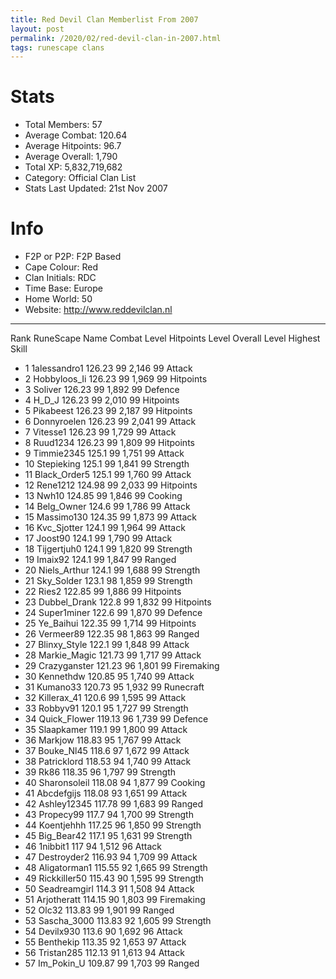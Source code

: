 ```yaml
---
title: Red Devil Clan Memberlist From 2007
layout: post
permalink: /2020/02/red-devil-clan-in-2007.html
tags: runescape clans
---
```


# Stats
- Total Members: 57
- Average Combat: 120.64
- Average Hitpoints: 96.7
- Average Overall: 1,790
- Total XP: 5,832,719,682
- Category: Official Clan List
- Stats Last Updated: 21st Nov 2007

# Info
- F2P or P2P: F2P Based
- Cape Colour: Red
- Clan Initials: RDC
- Time Base: Europe
- Home World: 50
- Website: http://www.reddevilclan.nl

---

Rank 	RuneScape Name 	Combat Level 	Hitpoints Level 	Overall Level 	Highest Skill
- 1 	1alessandro1 	126.23 	99 	2,146 	99 Attack	
- 2 	Hobbyloos_Ii 	126.23 	99 	1,969 	99 Hitpoints	
- 3 	Soliver 	126.23 	99 	1,892 	99 Defence	
- 4 	H_D_J 	126.23 	99 	2,010 	99 Hitpoints	
- 5 	Pikabeest 	126.23 	99 	2,187 	99 Hitpoints	
- 6 	Donnyroelen 	126.23 	99 	2,041 	99 Attack	
- 7 	Vitesse1 	126.23 	99 	1,729 	99 Attack	
- 8 	Ruud1234 	126.23 	99 	1,809 	99 Hitpoints	
- 9 	Timmie2345 	125.1 	99 	1,751 	99 Attack	
- 10 	Stepieking 	125.1 	99 	1,841 	99 Strength	
- 11 	Black_Order5 	125.1 	99 	1,760 	99 Attack	
- 12 	Rene1212 	124.98 	99 	2,033 	99 Hitpoints	
- 13 	Nwh10 	124.85 	99 	1,846 	99 Cooking	
- 14 	Belg_Owner 	124.6 	99 	1,786 	99 Attack	
- 15 	Massimo130 	124.35 	99 	1,873 	99 Attack	
- 16 	Kvc_Sjotter 	124.1 	99 	1,964 	99 Attack	
- 17 	Joost90 	124.1 	99 	1,790 	99 Attack	
- 18 	Tijgertjuh0 	124.1 	99 	1,820 	99 Strength	
- 19 	Imaix92 	124.1 	99 	1,847 	99 Ranged	
- 20 	Niels_Arthur 	124.1 	99 	1,688 	99 Strength	
- 21 	Sky_Solder 	123.1 	98 	1,859 	99 Strength	
- 22 	Ries2 	122.85 	99 	1,886 	99 Hitpoints	
- 23 	Dubbel_Drank 	122.8 	99 	1,832 	99 Hitpoints	
- 24 	Super1miner 	122.6 	99 	1,870 	99 Defence	
- 25 	Ye_Baihui 	122.35 	99 	1,714 	99 Hitpoints	
- 26 	Vermeer89 	122.35 	98 	1,863 	99 Ranged	
- 27 	Blinxy_Style 	122.1 	99 	1,848 	99 Attack	
- 28 	Markie_Magic 	121.73 	99 	1,717 	99 Attack	
- 29 	Crazyganster 	121.23 	96 	1,801 	99 Firemaking	
- 30 	Kennethdw 	120.85 	95 	1,740 	99 Attack	
- 31 	Kumano33 	120.73 	95 	1,932 	99 Runecraft	
- 32 	Killerax_41 	120.6 	99 	1,595 	99 Attack	
- 33 	Robbyv91 	120.1 	95 	1,727 	99 Strength	
- 34 	Quick_Flower 	119.13 	96 	1,739 	99 Defence	
- 35 	Slaapkamer 	119.1 	99 	1,800 	99 Attack	
- 36 	Markjow 	118.83 	95 	1,767 	99 Attack	
- 37 	Bouke_Nl45 	118.6 	97 	1,672 	99 Attack	
- 38 	Patricklord 	118.53 	94 	1,740 	99 Attack	
- 39 	Rk86 	118.35 	96 	1,797 	99 Strength	
- 40 	Sharonsoleil 	118.08 	94 	1,877 	99 Cooking	
- 41 	Abcdefgijs 	118.08 	93 	1,651 	99 Attack	
- 42 	Ashley12345 	117.78 	99 	1,683 	99 Ranged	
- 43 	Propecy99 	117.7 	94 	1,700 	99 Strength	
- 44 	Koentjehhh 	117.25 	96 	1,850 	99 Strength	
- 45 	Big_Bear42 	117.1 	95 	1,631 	99 Strength	
- 46 	1nibbit1 	117 	94 	1,512 	96 Attack	
- 47 	Destroyder2 	116.93 	94 	1,709 	99 Attack	
- 48 	Aligatorman1 	115.55 	92 	1,665 	99 Strength	
- 49 	Rickkiller50 	115.43 	90 	1,595 	99 Strength	
- 50 	Seadreamgirl 	114.3 	91 	1,508 	94 Attack	
- 51 	Arjotheratt 	114.15 	90 	1,803 	99 Firemaking	
- 52 	Olc32 	113.83 	99 	1,901 	99 Ranged	
- 53 	Sascha_3000 	113.83 	92 	1,605 	99 Strength	
- 54 	Devilx930 	113.6 	90 	1,692 	96 Attack	
- 55 	Benthekip 	113.35 	92 	1,653 	97 Attack	
- 56 	Tristan285 	112.13 	91 	1,613 	94 Attack	
- 57 	Im_Pokin_U 	109.87 	99 	1,703 	99 Ranged
